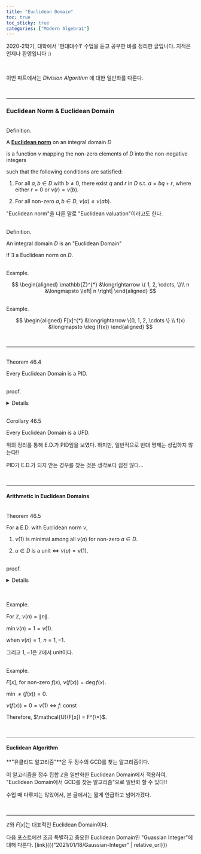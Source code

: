 ```yaml
---
title: "Euclidean Domain"
toc: true
toc_sticky: true
categories: ["Modern Algebra1"]
---
```



2020-2학기, 대학에서 '현대대수1' 수업을 듣고 공부한 바를 정리한 글입니다. 지적은 언제나 환영입니다 :)

<br>

이번 파트에서는 *Division Algorithm* 에 대한 일반화를 다룬다.

<br>
<hr>

### Euclidean Norm & Euclidean Domain

<br><span class="statement-title">Definition.</span><br>

<div class="notice" markdown="1">

A **<u>Euclidean norm</u>** on an integral domain $D$

is a function $\nu$ mapping the non-zero elements of $D$ into the non-negative integers

such that the following conditions are satisfied:

1. For all $a, b \in D$ with $b \ne 0$, there exist $q$ and $r$ in $D$ s.t. $a = bq + r$, where either $r = 0$ or $\nu(r) = \nu(b)$.

2. For all non-zero $a, b \in D$, $\nu(a) \le \nu(ab)$.

</div>

"Euclidean norm"을 다른 말로 "Euclidean valuation"이라고도 한다.


<br><span class="statement-title">Definition.</span><br>

<div class="notice" markdown="1">

An integral domain $D$ is an "Euclidean Domain"

if $\exists$ a Euclidean norm on $D$.

</div>

<br><span class="statement-title">Example.</span><br>

<div class="math-statement" markdown="1">

$$
\begin{aligned}
\mathbb{Z}^{*} &\longrightarrow \{ 1, 2, \cdots, \}\\
n &\longmapsto \left| n \right|
\end{aligned}
$$

</div>

<br><span class="statement-title">Example.</span><br>

<div class="math-statement" markdown="1">

$$
\begin{aligned}
F[x]^{*} &\longrightarrow \{0, 1, 2, \cdots \} \\
f(x) &\longmapsto \deg (f(x))
\end{aligned}
$$

</div>

<br>
<hr>

<br><span class="statement-title">Theorem 46.4</span><br>

<div class="notice" markdown="1">

Every Euclidean Domain is a PID.

</div>

<br><span class="statement-title">proof.</span><br>
<details>
<div class="math-statement" markdown="1">

Let $D$ be a Euclidean Domain with a Euclidean norm $\nu$.

Let $N$ be an ideal in $D$.

If $N = \\{ 0 \\}$, then $N = \left< 0 \right>$ and $N$ is principal.

Supp. that $N \ne \\{ 0 \\}$.

Then there exist some $b \ne 0$ in $N$ s.t. $\nu (b) \le \nu (n)$ for all $n \in N$.

Claim: $N = \left< b \right>$.

Let $a \in N$, then by Condition 1 for E.D.,

there exist $q$ and $r$ in $D$ s.t.

$$
a = bq + r
$$

where either $r = 0$ or $\nu (r) < \nu (b)$.

$r = a - bq$에 대해 $a, b \in N$이므로 $r \in N$이다.($\because$ $N$ is an ideal)

minimal $\nu(b)$로 $b$를 골랐으므로 $r$이 $\nu(r) < \nu(b)$인 경우는 불가능하다. 따라서 $r = 0$이다.

따라서 $a = bq$이다.

이것은 Ideal $N$이 principal ideal $\left< b \right>$임을 의미한다. $\blacksquare$

</div>
</details>


<br><span class="statement-title">Corollary 46.5</span><br>

<div class="notice" markdown="1">

Every Euclidean Domain is a UFD.

</div>

위의 정리를 통해 E.D.가 PID임을 보였다. 하지만, 일반적으로 반대 명제는 성립하지 않는다!!

PID가 E.D.가 되지 안는 경우를 찾는 것은 생각보다 쉽진 않다...

<br>
<hr>

#### Arithmetic in Euclidean Domains

<br><span class="statement-title">Theorem 46.5</span><br>

<div class="notice" markdown="1">

For a E.D. with Euclidean norm $\nu$,

1. $\nu(1)$ is minimal among all $\nu(a)$ for non-zero $a \in D$.

2. $u \in D$ is a unit $\iff$ $\nu(u) = \nu (1)$.

</div>

<br><span class="statement-title">proof.</span><br>
<details>
<div class="math-statement" markdown="1">

(1번 명제에 대한 증명)

Euclidean norm $\nu$의 두번재 조건에 의하면 아래가 성립한다.

$$
\nu(1) \le \nu(1a) = \nu(a)
$$

$\blacksquare$

<br>

(2번 명제에 대한 증명)

if $u$ is a unit in $D$, then

$$
\nu (u) \le \nu (u u^{-1}) = \ne (1)
$$

반대로 $\nu (u) = \nu (1)$라면, division algorithm에 의해 아래의 식이 성립한다.

$$
1 = uq + r
$$

where either $r=0$ or $\nu(r) < \nu(u)$

이때, $\nu(1)$은 E.D.의 모든 원소에 대해 minimal이고, $\nu(u) = \nu(1)$이므로 $\nu(r) < \nu(u)$인 경우는 불가능하다.

따라서 $r=0$이 되고, $1 = uq$이므로 $u$는 unit이다.

$\blacksquare$

</div>
</details>

<br>

<br><span class="statement-title">Example.</span><br>

<div class="math-statement" markdown="1">

For $\mathbb{Z}$, $\nu(n) = \left\| n \right\|$.

$\min \nu (n) = 1 = \nu (1)$.

when $\nu(n) = 1$, $n = 1, -1$.

그리고 $1, -1$은 $\mathbb{Z}$에서 unit이다.

</div>

<br><span class="statement-title">Example.</span><br>

<div class="math-statement" markdown="1">

$F[x]$, for non-zero $f(x)$, $\nu(f(x)) = \deg f(x)$.

$\min \ne(f(x)) = 0$.

$\nu(f(x)) = 0 = \nu (1)$ $\iff$ $f$: const

Therefore, $\mathcal{U}(F[x]) = F^{\*}$.

</div>

<br>
<hr>

#### Euclidean Algorithm

**"유클리드 알고리즘"**은 두 정수의 GCD를 찾는 알고리즘이다.

이 알고리즘을 정수 집합 $\mathbb{Z}$을 일반화한 Euclidean Domain에서 적용하여, "Euclidean Domain에서 GCD를 찾는 알고리즘"으로 일반화 할 수 있다!!

수업 때 다루지는 않았어서, 본 글에서는 짧게 언급하고 넘어가겠다.

<br>
<hr>

$\mathbb{Z}$와 $F[x]$는 대표적인 Euclidean Domain이다.

다음 포스트에선 조금 특별하고 중요한 Euclidean Domain인 "Guassian Integer"에 대해 다룬다. [link]({{"2021/01/18/Gaussian-Integer" | relative_url}})
